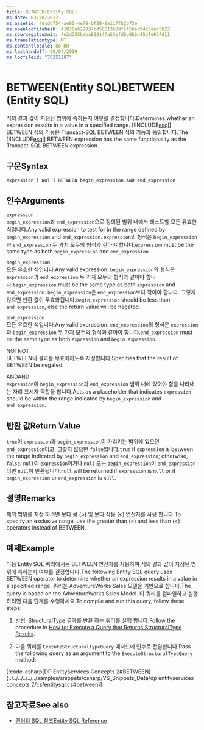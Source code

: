 ```yaml
---
title: BETWEEN(Entity SQL)
ms.date: 03/30/2017
ms.assetid: 4dcdd754-ae01-4e78-bf28-8a117fb2b73e
ms.openlocfilehash: 41036e629837bd5861368df545bed9423eac5b23
ms.sourcegitcommit: 4e2d355baba82814fa53efd6b8bbb45bfe054d11
ms.translationtype: MT
ms.contentlocale: ko-KR
ms.lasthandoff: 09/04/2019
ms.locfileid: "70251287"
---
```

# <a name="between-entity-sql"></a><span data-ttu-id="b2377-102">BETWEEN(Entity SQL)</span><span class="sxs-lookup"><span data-stu-id="b2377-102">BETWEEN (Entity SQL)</span></span>
<span data-ttu-id="b2377-103">식의 결과 값이 지정된 범위에 속하는지 여부를 결정합니다.</span><span class="sxs-lookup"><span data-stu-id="b2377-103">Determines whether an expression results in a value in a specified range.</span></span> <span data-ttu-id="b2377-104">[!INCLUDE[esql](../../../../../../includes/esql-md.md)] BETWEEN 식의 기능은 Transact-SQL BETWEEN 식의 기능과 동일합니다.</span><span class="sxs-lookup"><span data-stu-id="b2377-104">The [!INCLUDE[esql](../../../../../../includes/esql-md.md)] BETWEEN expression has the same functionality as the Transact-SQL BETWEEN expression.</span></span>  
  
## <a name="syntax"></a><span data-ttu-id="b2377-105">구문</span><span class="sxs-lookup"><span data-stu-id="b2377-105">Syntax</span></span>  
  
```  
expression [ NOT ] BETWEEN begin_expression AND end_expression    
```  
  
## <a name="arguments"></a><span data-ttu-id="b2377-106">인수</span><span class="sxs-lookup"><span data-stu-id="b2377-106">Arguments</span></span>  
 `expression`  
 <span data-ttu-id="b2377-107">`begin_expression`과 `end_expression`으로 정의된 범위 내에서 테스트할 모든 유효한 식입니다.</span><span class="sxs-lookup"><span data-stu-id="b2377-107">Any valid expression to test for in the range defined by `begin_expression` and `end_expression`.</span></span> <span data-ttu-id="b2377-108">`expression`의 형식은 `begin_expression`과 `end_expression` 두 가지 모두의 형식과 같아야 합니다.</span><span class="sxs-lookup"><span data-stu-id="b2377-108">`expression` must be the same type as both `begin_expression` and `end_expression`.</span></span>  
  
 `begin_expression`  
 <span data-ttu-id="b2377-109">모든 유효한 식입니다.</span><span class="sxs-lookup"><span data-stu-id="b2377-109">Any valid expression.</span></span> <span data-ttu-id="b2377-110">`begin_expression`의 형식은 `expression`과 `end_expression` 두 가지 모두의 형식과 같아야 합니다.</span><span class="sxs-lookup"><span data-stu-id="b2377-110">`begin_expression` must be the same type as both `expression` and `end_expression`.</span></span> <span data-ttu-id="b2377-111">`begin_expression`은 `end_expression`보다 작아야 합니다. 그렇지 않으면 반환 값이 무효화됩니다.</span><span class="sxs-lookup"><span data-stu-id="b2377-111">`begin_expression` should be less than `end_expression`, else the return value will be negated.</span></span>  
  
 `end_expression`  
 <span data-ttu-id="b2377-112">모든 유효한 식입니다.</span><span class="sxs-lookup"><span data-stu-id="b2377-112">Any valid expression.</span></span> <span data-ttu-id="b2377-113">`end_expression`의 형식은 `expression`과 `begin_expression` 두 가지 모두의 형식과 같아야 합니다.</span><span class="sxs-lookup"><span data-stu-id="b2377-113">`end_expression` must be the same type as both `expression` and `begin_expression`.</span></span>  
  
 <span data-ttu-id="b2377-114">NOT</span><span class="sxs-lookup"><span data-stu-id="b2377-114">NOT</span></span>  
 <span data-ttu-id="b2377-115">BETWEEN의 결과를 무효화하도록 지정합니다.</span><span class="sxs-lookup"><span data-stu-id="b2377-115">Specifies that the result of BETWEEN be negated.</span></span>  
  
 <span data-ttu-id="b2377-116">AND</span><span class="sxs-lookup"><span data-stu-id="b2377-116">AND</span></span>  
 <span data-ttu-id="b2377-117">`expression`이 `begin_expression`과 `end_expression` 범위 내에 있어야 함을 나타내는 자리 표시자 역할을 합니다.</span><span class="sxs-lookup"><span data-stu-id="b2377-117">Acts as a placeholder that indicates `expression` should be within the range indicated by `begin_expression` and `end_expression`.</span></span>  
  
## <a name="return-value"></a><span data-ttu-id="b2377-118">반환 값</span><span class="sxs-lookup"><span data-stu-id="b2377-118">Return Value</span></span>  
 <span data-ttu-id="b2377-119">`true`이 `expression`과 `begin_expression`이 가리키는 범위에 있으면 `end_expression`이고, 그렇지 않으면 `false`입니다.</span><span class="sxs-lookup"><span data-stu-id="b2377-119">`true` if `expression` is between the range indicated by `begin_expression` and `end_expression`; otherwise, `false`.</span></span> <span data-ttu-id="b2377-120">`null`이 `expression`이거나 `null` 또는 `begin_expression`이 `end_expression`이면 `null`이 반환됩니다.</span><span class="sxs-lookup"><span data-stu-id="b2377-120">`null` will be returned if `expression` is `null` or if `begin_expression` or `end_expression` is `null`.</span></span>  
  
## <a name="remarks"></a><span data-ttu-id="b2377-121">설명</span><span class="sxs-lookup"><span data-stu-id="b2377-121">Remarks</span></span>  
 <span data-ttu-id="b2377-122">제외 범위를 지정 하려면 보다 큼 (>) 및 보다 작음 (<) 연산자를 사용 합니다.</span><span class="sxs-lookup"><span data-stu-id="b2377-122">To specify an exclusive range, use the greater than (>) and less than (<) operators instead of BETWEEN.</span></span>  
  
## <a name="example"></a><span data-ttu-id="b2377-123">예제</span><span class="sxs-lookup"><span data-stu-id="b2377-123">Example</span></span>  
 <span data-ttu-id="b2377-124">다음 Entity SQL 쿼리에서는 BETWEEN 연산자를 사용하여 식의 결과 값이 지정된 범위에 속하는지 여부를 결정합니다.</span><span class="sxs-lookup"><span data-stu-id="b2377-124">The following Entity SQL query uses BETWEEN operator to determine whether an expression results in a value in a specified range.</span></span> <span data-ttu-id="b2377-125">쿼리는 AdventureWorks Sales 모델을 기반으로 합니다.</span><span class="sxs-lookup"><span data-stu-id="b2377-125">The query is based on the AdventureWorks Sales Model.</span></span> <span data-ttu-id="b2377-126">이 쿼리를 컴파일하고 실행하려면 다음 단계를 수행하세요.</span><span class="sxs-lookup"><span data-stu-id="b2377-126">To compile and run this query, follow these steps:</span></span>  
  
1. <span data-ttu-id="b2377-127">[방법: StructuralType 결과](../how-to-execute-a-query-that-returns-structuraltype-results.md)를 반환 하는 쿼리를 실행 합니다.</span><span class="sxs-lookup"><span data-stu-id="b2377-127">Follow the procedure in [How to: Execute a Query that Returns StructuralType Results](../how-to-execute-a-query-that-returns-structuraltype-results.md).</span></span>  
  
2. <span data-ttu-id="b2377-128">다음 쿼리를 `ExecuteStructuralTypeQuery` 메서드에 인수로 전달합니다.</span><span class="sxs-lookup"><span data-stu-id="b2377-128">Pass the following query as an argument to the `ExecuteStructuralTypeQuery` method:</span></span>  
  
 [!code-csharp[DP EntityServices Concepts 2#BETWEEN](../../../../../../samples/snippets/csharp/VS_Snippets_Data/dp entityservices concepts 2/cs/entitysql.cs#between)]  
  
## <a name="see-also"></a><span data-ttu-id="b2377-129">참고자료</span><span class="sxs-lookup"><span data-stu-id="b2377-129">See also</span></span>

- [<span data-ttu-id="b2377-130">엔터티 SQL 참조</span><span class="sxs-lookup"><span data-stu-id="b2377-130">Entity SQL Reference</span></span>](entity-sql-reference.md)
